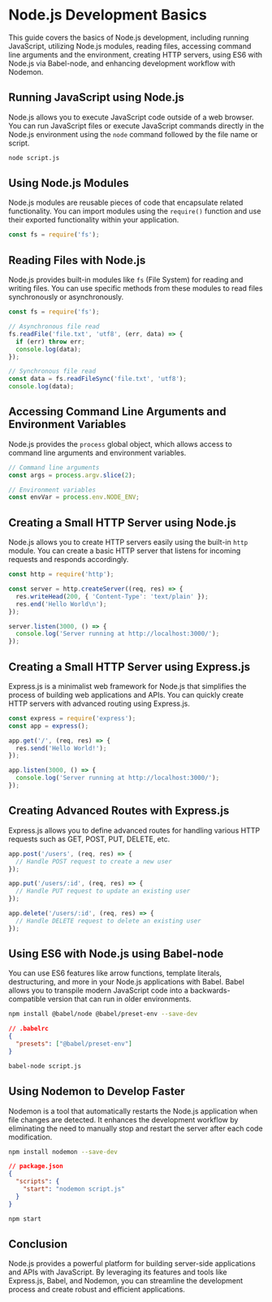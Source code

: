 # Node.js Development Basics

This guide covers the basics of Node.js development, including running JavaScript, utilizing Node.js modules, reading files, accessing command line arguments and the environment, creating HTTP servers, using ES6 with Node.js via Babel-node, and enhancing development workflow with Nodemon.

## Running JavaScript using Node.js

Node.js allows you to execute JavaScript code outside of a web browser. You can run JavaScript files or execute JavaScript commands directly in the Node.js environment using the `node` command followed by the file name or script.

```bash
node script.js
```
## Using Node.js Modules

Node.js modules are reusable pieces of code that encapsulate related functionality. You can import modules using the `require()` function and use their exported functionality within your application.

```javascript
const fs = require('fs');
```

## Reading Files with Node.js

Node.js provides built-in modules like `fs` (File System) for reading and writing files. You can use specific methods from these modules to read files synchronously or asynchronously.

```javascript
const fs = require('fs');

// Asynchronous file read
fs.readFile('file.txt', 'utf8', (err, data) => {
  if (err) throw err;
  console.log(data);
});

// Synchronous file read
const data = fs.readFileSync('file.txt', 'utf8');
console.log(data);
```

## Accessing Command Line Arguments and Environment Variables
Node.js provides the `process` global object, which allows access to command line arguments and environment variables.

```javascript
// Command line arguments
const args = process.argv.slice(2);

// Environment variables
const envVar = process.env.NODE_ENV;
```

## Creating a Small HTTP Server using Node.js
Node.js allows you to create HTTP servers easily using the built-in `http` module. You can create a basic HTTP server that listens for incoming requests and responds accordingly.

```javascript
const http = require('http');

const server = http.createServer((req, res) => {
  res.writeHead(200, { 'Content-Type': 'text/plain' });
  res.end('Hello World\n');
});

server.listen(3000, () => {
  console.log('Server running at http://localhost:3000/');
});
```

## Creating a Small HTTP Server using Express.js

Express.js is a minimalist web framework for Node.js that simplifies the process of building web applications and APIs. You can quickly create HTTP servers with advanced routing using Express.js.

```javascript
const express = require('express');
const app = express();

app.get('/', (req, res) => {
  res.send('Hello World!');
});

app.listen(3000, () => {
  console.log('Server running at http://localhost:3000/');
});
```

## Creating Advanced Routes with Express.js

Express.js allows you to define advanced routes for handling various HTTP requests such as GET, POST, PUT, DELETE, etc.

```javascript
app.post('/users', (req, res) => {
  // Handle POST request to create a new user
});

app.put('/users/:id', (req, res) => {
  // Handle PUT request to update an existing user
});

app.delete('/users/:id', (req, res) => {
  // Handle DELETE request to delete an existing user
});
```

## Using ES6 with Node.js using Babel-node

You can use ES6 features like arrow functions, template literals, destructuring, and more in your Node.js applications with Babel. Babel allows you to transpile modern JavaScript code into a backwards-compatible version that can run in older environments.

```bash
npm install @babel/node @babel/preset-env --save-dev
```
```json
// .babelrc
{
  "presets": ["@babel/preset-env"]
}
```
```bash
babel-node script.js
```

## Using Nodemon to Develop Faster

Nodemon is a tool that automatically restarts the Node.js application when file changes are detected. It enhances the development workflow by eliminating the need to manually stop and restart the server after each code modification.


```bash
npm install nodemon --save-dev
```
```json
// package.json
{
  "scripts": {
    "start": "nodemon script.js"
  }
}
```
```bash
npm start
```

## Conclusion

Node.js provides a powerful platform for building server-side applications and APIs with JavaScript. By leveraging its features and tools like Express.js, Babel, and Nodemon, you can streamline the development process and create robust and efficient applications.
